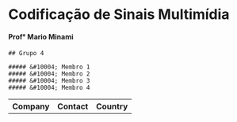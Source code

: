 # Codificação de Sinais Multimídia
#### Prof° Mario Minami

````
## Grupo 4

##### &#10004; Membro 1 
##### &#10004; Membro 2 
##### &#10004; Membro 3 
##### &#10004; Membro 4 

````

<table>
  <tr>
    <th>Company</th>
    <th>Contact</th>
    <th>Country</th>
  </tr>
